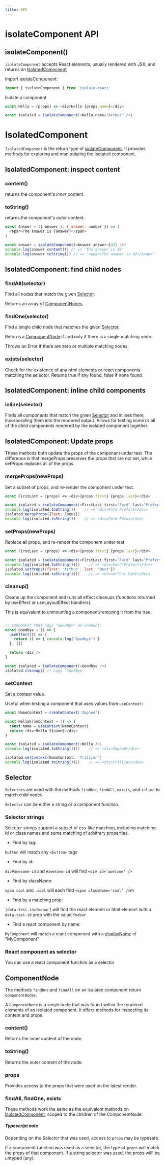 ```yaml
---
title: API
---
```



# isolateComponent API

## isolateComponent()

`isolateComponent` accepts React elements, usually rendered with JSX, and returns an [IsolatedComponent](#isolatedcomponent)


Import isolateComponent:

```javascript
import { isolateComponent } from 'isolate-react'
```

Isolate a component:

```javascript
const Hello = (props) => <div>Hello {props.name}</div>

const isolated = isolateComponent(<Hello name="Arthur" />)
```

# IsolatedComponent

`IsolatedComponent` is the return type of [isolateComponent](#isolatecomponent). It provides methods for exploring and manipulating the isolated component.

## IsolatedComponent: inspect content

### content()

returns the component's *inner* content.


### toString()

returns the component's *outer* content.

```javascript
const Answer = ({ answer }: { answer: number }) => (
  <span>The answer is {answer}</span>
)

const answer = isolateComponent(<Answer answer={42} />)
console.log(answer.content()) // => 'The answer is 42'
console.log(answer.toString()) // => '<span>The answer is 42</span>'
```

## IsolatedComponent: find child nodes

### findAll(selector)

Find all nodes that match the given [Selector](#selector).

Returns an array of [ComponentNodes](#componentnode).


### findOne(selector)

Find a single child node that matches the given [Selector](#selector).

Returns a [ComponentNode](#componentnode) if and only if there is a single matching node.

Throws an Error if there are zero or multiple matching nodes.

### exists(selector)

Check for the existence of any html elements or react components matching the selector.
Returns true if any found, false if none found.

## IsolatedComponent: inline child components

### inline(selector)

Finds all components that match the given [Selector](#selector) and inlines them, incorporating them into the rendered output.
Allows for testing some or all of the child components rendered by the isolated component together.

## IsolatedComponent: Update props

These methods both update the props of the component under test. The difference is that mergeProps preserves the props that are not set, while setProps replaces all of the props.

### mergeProps(newProps)

Set a subset of props, and re-render the component under test.

```javascript
const FirstLast = (props) => <div>{props.first} {props.last}</div>

const isolated = isolateComponent(<FirstLast first="Ford" last="Prefect" />)
console.log(isolated.toString())    // => <div>Ford Prefect</div>
isolated.mergeProps({last: Focus})
console.log(isolated.toString())    // => <div>Ford Focus</div>
```

### setProps(newProps)

Replace all props, and re-render the component under test

```javascript
const FirstLast = (props) => <div>{props.first} {props.last}</div>

const isolated = isolateComponent(<FirstLast first="Ford" last="Prefect" />)
console.log(isolated.toString()())    // => <div>Ford Prefect</div>
isolated.setProps({first: 'Arthur', last: 'Dent'})
console.log(isolated.toString()())    // => <div>Arthur Dent</div>
```

### cleanup()

Cleans up the component and runs all effect cleanups (functions returned by useEffect or useLayoutEffect handlers).

This is equivalent to unmounting a component/removing it from the tree.

```javascript

// component that logs 'Goodbye' on unmount:
const Goodbye = () => {
  useEffect(() => {
    return () => { console.log('Goodbye') }
  }, [])

  return <div />
}

const isolated = isolateComponent(<Goodbye />)
isolated.cleanup() // Logs 'Goodbye'
```

### setContext

Set a context value.

Useful when testing a component that uses values from `useContext:`

```javascript
const NameContext = createContext('Zaphod')

const HelloFromContext = () => {
  const name = useContext(NameContext)
  return <div>Hello ${name}</div>
}

const isolated = isolateComponent(<Hello />)
console.log(isolated.toString()())    // => <div>Zaphod</div>

isolated.setContext(NameContext, 'Trillian')
console.log(isolated.toString()())    // => <div>Trillian</div>
```

## Selector

`Selectors` are used with the methods `findOne`, `findAll`, `exists`, and `inline` to match child nodes.

`Selector` can be either a string or a component function.

### Selector strings
Selector strings support a subset of css-like matching, including matching id or class names and some matching of arbitrary properties.

* Find by tag:

`button` will match any `<button>` tags

* Find by id:

`div#awesome-id` and `#awesome-id` will find `<div id='awesome' />`

* Find by className:

`span.cool` and `.cool` will each find `<span className='cool' />`m

* Find by a matching prop:

`[data-test-id=foobar]` will find the react element or html element with a `data-test-id` prop with the value `foobar`

* Find a react component by name:

`MyComponent` will match a react component with a [displayName](https://reactjs.org/docs/react-component.html#displayname) of "MyComponent"

### React component as selector

You can use a react component function as a selector

## ComponentNode

The methods `findOne` and `findAll` on an isolated component return `ComponentNodes`. 

A `ComponentNode` is a single node that was found within the rendered elements of an isolated component. It offers methods for inspecting its content and props.


### content()

Returns the inner content of the node.

### toString()

Returns the outer content of the node.

### props

Provides access to the props that were used on the latest render. 

### findAll, findOne, exists

These methods work the same as the equivalent methods on [IsolatedComponent](#isolatedcomponent), scoped to the children of the ComponentNode.

##### Typescript note

Depending on the Selector that was used, access to `props` may be typesafe.

If a component function was used as a selector, the type of `props` will match the props of that component. If a string selector was used, the props willl be untyped (any).

